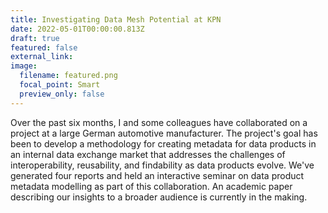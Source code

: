 ```yaml
---
title: Investigating Data Mesh Potential at KPN
date: 2022-05-01T00:00:00.813Z
draft: true
featured: false
external_link:
image:
  filename: featured.png
  focal_point: Smart
  preview_only: false
---
```

Over the past six months, I and some colleagues have collaborated on a project at a large German automotive manufacturer. The project's goal has been to develop a methodology for creating metadata for data products in an internal data exchange market that addresses the challenges of interoperability, reusability, and findability as data products evolve. We've generated four reports and held an interactive seminar on data product metadata modelling as part of this collaboration. An academic paper describing our insights to a broader audience is currently in the making.